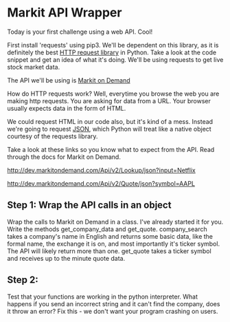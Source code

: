 # Markit API Wrapper

Today is your first challenge using a web API. Cool!

First install 'requests' using pip3. We'll be dependent on this library, as it is definitely the best [HTTP request library](http://docs.python-requests.org/en/latest/) in Python. Take a look at the code snippet and get an idea of what it's doing. We'll be using requests to get live stock market data.

The API we'll be using is [Markit on Demand](http://dev.markitondemand.com/MODApis/Api/v2/doc)

How do HTTP requests work? Well, everytime you browse the web you are making http requests. You are asking for data from a URL. Your browser usually expects data in the form of HTML.

We could request HTML in our code also, but it's kind of a mess. Instead we're going to request [JSON](http://en.wikipedia.org/wiki/JSON), which Python will treat like a native object courtesy of the requests library.

Take a look at these links so you know what to expect from the API. Read through the docs for Markit on Demand.

http://dev.markitondemand.com/Api/v2/Lookup/json?input=Netflix

http://dev.markitondemand.com/Api/v2/Quote/json?symbol=AAPL

## Step 1: Wrap the API calls in an object  
Wrap the calls to Markit on Demand in a class. I've already started it for you. Write the methods get_company_data and get_quote. company_search takes a company's name in English and returns some basic data, like the formal name, the exchange it is on, and most importantly it's ticker symbol. The API will likely return more than one. get_quote takes a ticker symbol and receives up to the minute quote data.

## Step 2:  
Test that your functions are working in the python interpreter. What happens if you send an incorrect string and it can't find the company, does it throw an error? Fix this - we don't want your program crashing on users.
